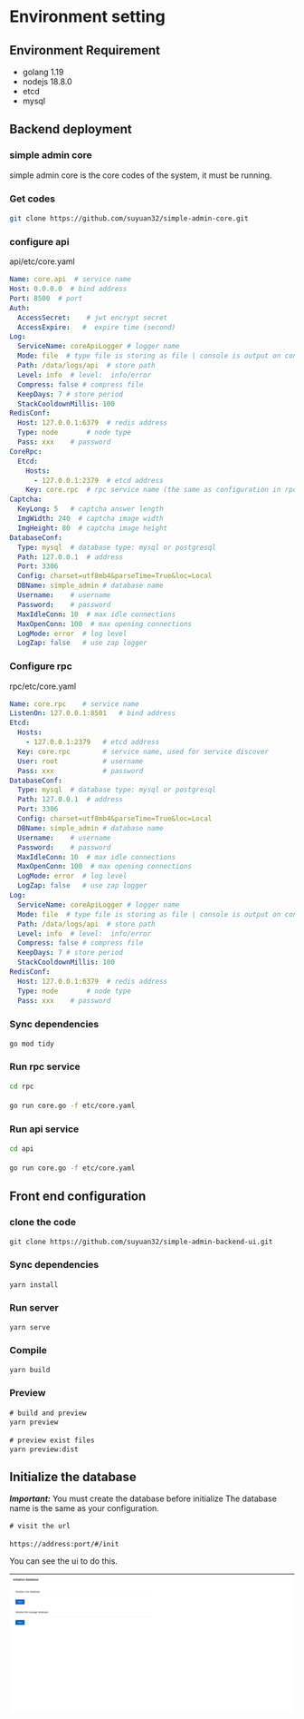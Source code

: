 # Environment setting

## Environment Requirement
- golang 1.19
- nodejs 18.8.0
- etcd
- mysql

## Backend deployment

### simple admin core
simple admin core is the core codes of the system, it must be running.

### Get codes
```bash
git clone https://github.com/suyuan32/simple-admin-core.git
```

### configure api

api/etc/core.yaml

```yaml
Name: core.api  # service name
Host: 0.0.0.0  # bind address
Port: 8500  # port 
Auth:
  AccessSecret:    # jwt encrypt secret
  AccessExpire:   #  expire time (second)
Log:
  ServiceName: coreApiLogger # logger name
  Mode: file  # type file is storing as file | console is output on console
  Path: /data/logs/api  # store path
  Level: info  # level:  info/error
  Compress: false # compress file
  KeepDays: 7 # store period
  StackCooldownMillis: 100
RedisConf:
  Host: 127.0.0.1:6379  # redis address
  Type: node       # node type
  Pass: xxx    # password
CoreRpc:
  Etcd:
    Hosts:
      - 127.0.0.1:2379  # etcd address
    Key: core.rpc  # rpc service name (the same as configuration in rpc)
Captcha:
  KeyLong: 5   # captcha answer length
  ImgWidth: 240  # captcha image width
  ImgHeight: 80  # captcha image height
DatabaseConf:
  Type: mysql  # database type: mysql or postgresql
  Path: 127.0.0.1  # address
  Port: 3306  
  Config: charset=utf8mb4&parseTime=True&loc=Local
  DBName: simple_admin # database name
  Username:    # username 
  Password:    # password
  MaxIdleConn: 10  # max idle connections
  MaxOpenConn: 100  # max opening connections
  LogMode: error  # log level
  LogZap: false   # use zap logger
```

### Configure rpc

rpc/etc/core.yaml

```yaml
Name: core.rpc    # service name 
ListenOn: 127.0.0.1:8501   # bind address
Etcd:
  Hosts:
    - 127.0.0.1:2379   # etcd address
  Key: core.rpc        # service name, used for service discover
  User: root           # username 
  Pass: xxx            # password
DatabaseConf:
  Type: mysql  # database type: mysql or postgresql
  Path: 127.0.0.1  # address
  Port: 3306
  Config: charset=utf8mb4&parseTime=True&loc=Local
  DBName: simple_admin # database name
  Username:    # username 
  Password:    # password
  MaxIdleConn: 10  # max idle connections
  MaxOpenConn: 100  # max opening connections
  LogMode: error  # log level
  LogZap: false   # use zap logger
Log:
  ServiceName: coreApiLogger # logger name
  Mode: file  # type file is storing as file | console is output on console
  Path: /data/logs/api  # store path
  Level: info  # level:  info/error
  Compress: false # compress file
  KeepDays: 7 # store period
  StackCooldownMillis: 100
RedisConf:
  Host: 127.0.0.1:6379  # redis address
  Type: node       # node type
  Pass: xxx    # password
```

### Sync dependencies

```shell 
go mod tidy
```


### Run rpc service

```bash
cd rpc

go run core.go -f etc/core.yaml
```


### Run api service

```bash
cd api

go run core.go -f etc/core.yaml
```

## Front end configuration

### clone the code

```shell
git clone https://github.com/suyuan32/simple-admin-backend-ui.git
```

### Sync dependencies

```shell
yarn install
```

### Run server

```shell
yarn serve
```

### Compile
```shell
yarn build
```

### Preview
```shell
# build and preview
yarn preview

# preview exist files
yarn preview:dist
```

## Initialize the database

***Important:***  You must create the database before initialize
The database name is the same as your configuration.

```shell
# visit the url 

https://address:port/#/init
```

You can see the ui to do this.

![pic](../../assets/init_en.png)
